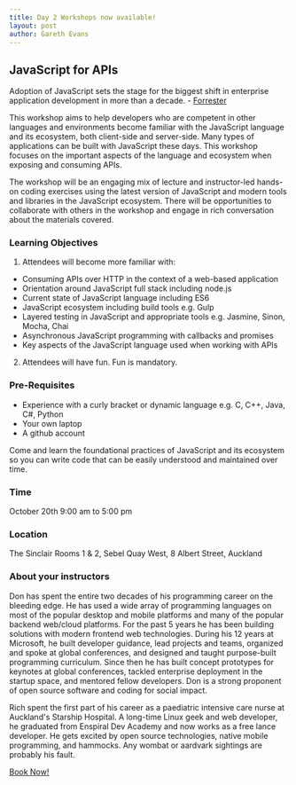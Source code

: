 ```yaml
---
title: Day 2 Workshops now available!
layout: post
author: Gareth Evans
---
```


## JavaScript for APIs
 
Adoption of JavaScript sets the stage for the biggest shift in enterprise application development in more than a decade. - [Forrester](https://www.forrester.com/The+Dawn+Of+Enterprise+JavaScript/fulltext/-/E-RES120686)

This workshop aims to help developers who are competent in other languages and environments become familiar with the JavaScript language and its ecosystem, both client-side and server-side. Many types of applications can be built with JavaScript these days. This workshop focuses on the important aspects of the language and ecosystem when exposing and consuming APIs.

The workshop will be an engaging mix of lecture and instructor-led hands-on coding exercises using the latest version of JavaScript and modern tools and libraries in the JavaScript ecosystem. There will be opportunities to collaborate with others in the workshop and engage in rich conversation about the materials covered.

### Learning Objectives

1. Attendees will become more familiar with:
 * Consuming APIs over HTTP in the context of a web-based application
 * Orientation around JavaScript full stack including node.js 
 * Current state of JavaScript language including ES6
 * JavaScript ecosystem including build tools e.g. Gulp
 * Layered testing in JavaScript and appropriate tools e.g. Jasmine, Sinon, Mocha, Chai
 * Asynchronous JavaScript programming with callbacks and promises
 * Key aspects of the JavaScript language used when working with APIs
2. Attendees will have fun. Fun is mandatory.

### Pre-Requisites

* Experience with a curly bracket or dynamic language e.g. C, C++, Java, C#, Python
* Your own laptop
* A github account

Come and learn the foundational practices of JavaScript and its ecosystem so you can write code that can be easily understood and maintained over time. 

### Time

October 20th 9:00 am to 5:00 pm

### Location

The Sinclair Rooms 1 & 2, Sebel Quay West, 8 Albert Street, Auckland

### About your instructors

Don has spent the entire two decades of his programming career on the bleeding edge. He has used a wide array of programming languages on most of the popular desktop and mobile platforms and many of the popular backend web/cloud platforms. For the past 5 years he has been building solutions with modern frontend web technologies. During his 12 years at Microsoft, he built developer guidance, lead projects and teams, organized and spoke at global conferences, and designed and taught purpose-built programming curriculum. Since then he has built concept prototypes for keynotes at global conferences, tackled enterprise deployment in the startup space, and mentored fellow developers. Don is a strong proponent of open source software and coding for social impact.

Rich spent the first part of his career as a paediatric intensive care nurse at Auckland's Starship Hospital. A long-time Linux geek and web developer, he graduated from Enspiral Dev Academy and now works as a free lance developer. He gets excited by open source technologies, native mobile programming, and hammocks. Any wombat or aardvark sightings are probably his fault.

[Book Now!](https://javascript-for-apis.lilregie.com)